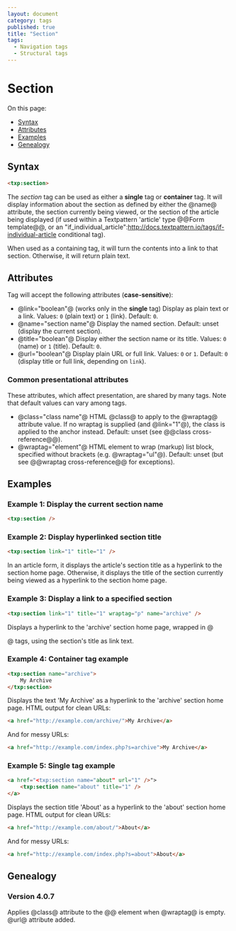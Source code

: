 ```yaml
---
layout: document
category: tags
published: true
title: "Section"
tags:
  - Navigation tags
  - Structural tags
---
```


# Section

On this page:

* [Syntax](#user-content-syntax)
* [Attributes](#user-content-attributes)
* [Examples](#user-content-examples)
* [Genealogy](#user-content-genealogy)

## Syntax

```html
<txp:section>
```

The *section* tag can be used as either a __single__ tag or __container__ tag. It will display information about the section as defined by either the @name@ attribute, the section currently being viewed, or the section of the article being displayed (if used within a Textpattern 'article' type @@Form template@@, or an "if_individual_article":http://docs.textpattern.io/tags/if-individual-article conditional tag).

When used as a containing tag, it will turn the contents into a link to that section. Otherwise, it will return plain text.

## Attributes

Tag will accept the following attributes (**case-sensitive**):

* @link="boolean"@ (works only in the __single__ tag)
Display as plain text or a link.
Values: `0` (plain text) or `1` (link).
Default: `0`.
* @name="section name"@
Display the named section.
Default: unset (display the current section).
* @title="boolean"@
Display either the section name or its title.
Values: `0` (name) or `1` (title).
Default: `0`.
* @url="boolean"@
Display plain URL or full link.
Values: `0` or `1`.
Default: `0` (display title or full link, depending on `link`).

### Common presentational attributes

These attributes, which affect presentation, are shared by many tags. Note that default values can vary among tags.

* @class="class name"@
HTML @class@ to apply to the @wraptag@ attribute value. If no wraptag is supplied (and @link="1"@), the class is applied to the anchor instead.
Default: unset (see @@class cross-reference@@).
* @wraptag="element"@
HTML element to wrap (markup) list block, specified without brackets (e.g. @wraptag="ul"@).
Default: unset (but see @@wraptag cross-reference@@ for exceptions).

## Examples

### Example 1: Display the current section name

```html
<txp:section />
```

### Example 2: Display hyperlinked section title

```html
<txp:section link="1" title="1" />
```

In an article form, it displays the article's section title as a hyperlink to the section home page. Otherwise, it displays the title of the section currently being viewed as a hyperlink to the section home page.

### Example 3: Display a link to a specified section

```html
<txp:section link="1" title="1" wraptag="p" name="archive" />
```

Displays a hyperlink to the 'archive' section home page, wrapped in @<p>@ tags, using the section's title as link text.

### Example 4: Container tag example

```html
<txp:section name="archive">
    My Archive
</txp:section>
```

Displays the text 'My Archive' as a hyperlink to the 'archive' section home page. HTML output for clean URLs:

```html
<a href="http://example.com/archive/">My Archive</a>
```

And for messy URLs:

```html
<a href="http://example.com/index.php?s=archive">My Archive</a>
```

### Example 5: Single tag example

```html
<a href="<txp:section name="about" url="1" />">
    <txp:section name="about" title="1" />
</a>
```

Displays the section title 'About' as a hyperlink to the 'about' section home page. HTML output for clean URLs:

```html
<a href="http://example.com/about/">About</a>
```

And for messy URLs:

```html
<a href="http://example.com/index.php?s=about">About</a>
```

## Genealogy

### Version 4.0.7

Applies @class@ attribute to the @<a>@ element when @wraptag@ is empty.
@url@ attribute added.
